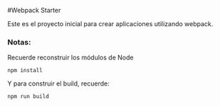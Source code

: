 
#Webpack Starter

Este es el proyecto inicial para crear aplicaciones utilizando webpack.

### Notas:
Recuerde reconstruir los módulos de Node
```
npm install
```
Y para construir el build, recuerde:
```
npm run build
```